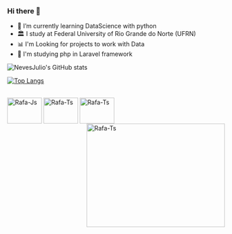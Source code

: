### Hi there 👋


- 🐍 I’m currently learning DataScience with python
- 🏛 I study at Federal University of Rio Grande do Norte (UFRN)
- 📊 I'm Looking for projects to work with Data
- 🐘 I'm studying php in Laravel framework


![NevesJulio's GitHub stats](https://github-readme-stats.vercel.app/api?username=NevesJulio&show_icons=true&theme=dracula)

[![Top Langs](https://github-readme-stats.vercel.app/api/top-langs/?username=NevesJulio&layout=compact&theme=dracula)](https://github.com/anuraghazra/github-readme-stats)


<div style="display: inline_block"><br>

  <img align="center" alt="Rafa-Js" height="60" width="80" src="https://cdn.jsdelivr.net/gh/devicons/devicon/icons/python/python-original.svg">
  <img align="center" alt="Rafa-Ts" height="60" width="80" src="https://cdn.jsdelivr.net/gh/devicons/devicon/icons/cplusplus/cplusplus-line.svg"">
  <img align="center" alt="Rafa-Ts" height="60" width="80" src="https://icons.iconarchive.com/icons/crountch/one-piece-jolly-roger/256/Sanji-icon.png">
  <img align="right" alt="Rafa-Ts" height="240" width="320" src="https://eltigris.wordpress.com/wp-content/uploads/2011/05/poseidon-atena.png">
  
 
  

  

